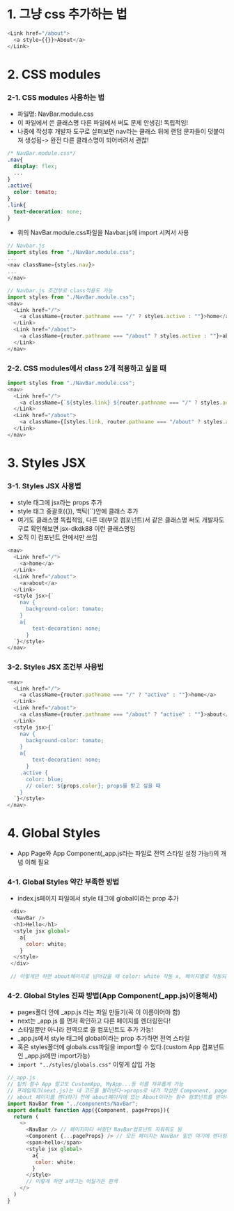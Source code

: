 # 1. 그냥 css 추가하는 법
```javascript
<Link href="/about">
  <a style={{}}>About</a>
</Link>
```

# 2. CSS modules
### 2-1. CSS modules 사용하는 법
- 파일명: NavBar.module.css
- 이 파일에서 쓴 클래스명 다른 파일에서 써도 문제 안생김! 독립적임!
- 나중에 작성후 개발자 도구로 살펴보면 nav라는 클래스 뒤에 랜덤 문자들이 덧붙여져 생성됨-> 완전 다른 클래스명이 되어버려서 괜찮!
```css
/* NavBar.module.css*/
.nav{
  display: flex;
  ...
}
.active{
  color: tomato;
}
.link{
  text-decoration: none;
}
```
- 위의 NavBar.module.css파일을 Navbar.js에 import 시켜서 사용

```javascript
// Navbar.js
import styles from "./NavBar.module.css";
...
<nav className={styles.nav}>
...
</nav>
```
```javascript
// Navbar.js 조건부로 class적용도 가능
import styles from "./NavBar.module.css";
<nav>
  <Link href="/">
    <a className={router.pathname === "/" ? styles.active : ""}>home</a>
  </Link>
  <Link href="/about">
    <a className={router.pathname === "/about" ? styles.active : ""}>about</a>
  </Link>
</nav>
```

### 2-2. CSS modules에서 class 2개 적용하고 싶을 때
```javascript
import styles from "./NavBar.module.css";
<nav>
  <Link href="/">
    <a className={`${styles.link} ${router.pathname === "/" ? styles.active : ""}`}>home</a>
  </Link>
  <Link href="/about">
    <a className={[styles.link, router.pathname === "/about" ? styles.active : ""].join(" ")}>about</a>
  </Link>
</nav>
```
# 3. Styles JSX
### 3-1. Styles JSX 사용법
- style 태그에 jsx라는 props 추가
- style 태그 중괄호({}), 백틱(``)안에 클래스 추가
- 여기도 클래스명 독립적임, 다른 데(부모 컴포넌트)서 같은 클래스명 써도 개발자도구로 확인해보면 jsx-dkdk88 이런 클래스명임 
- 오직 이 컴포넌트 안에서만 쓰임
```javascript
<nav>
  <Link href="/">
    <a>home</a>
  </Link>
  <Link href="/about">
    <a>about</a>
  </Link>
  <style jsx>{`
    nav {
      background-color: tomato;
    }
    a{
        text-decoration: none;
      }
  `}</style>
</nav>
```
### 3-2. Styles JSX 조건부 사용법
```javascript
<nav>
  <Link href="/">
    <a className={router.pathname === "/" ? "active" : ""}>home</a>
  </Link>
  <Link href="/about">
    <a className={router.pathname === "/about" ? "active" : ""}>about</a>
  </Link>
  <style jsx>{`
    nav {
      background-color: tomato;
    }
    a{
        text-decoration: none;
      }
    .active {
      color: blue;
      // color: ${props.color}; props를 받고 싶을 때
    }
  `}</style>
</nav>
```

# 4. Global Styles
- App Page와 App Component(_app.js라는 파일로 전역 스타일 설정 가능!)의 개념 이해 필요
### 4-1. Global Styles 약간 부족한 방법
- index.js페이지 파일에서 style 태그에 global이라는 prop 추가
```javascript
 <div>
  <NavBar />
  <h1>Hello</h1>
  <style jsx global>
    a{
      color: white;
    }
  </style>
 </div>
 
 // 이렇게만 하면 about페이지로 넘어갔을 때 color: white 작동 x, 페이지별로 작동되는 next의 속성 때문
```

### 4-2. Global Styles 진짜 방법(App Component(_app.js)이용해서)
- pages폴더 안에 _app.js 라는 파일 만들기(꼭 이 이름이어야 함)
- next는 _app.js 를 먼저 확인하고 다른 페이지를 렌더링한다!
- 스타일뿐만 아니라 전역으로 쓸 컴포넌트도 추가 가능!
- _app.js에서 style 태그에 global이라는 prop 추가하면 전역 스타일
- 혹은 styles폴더에 globals.css파일을 import할 수 있다.(custom App 컴포넌트인 _app.js에만 import가능)
- `import "../styles/globals.css"` 이렇게 삽입 가능

```javascript
//_app.js
// 밑의 함수 App 말고도 CustomApp, MyApp...등 이름 자유롭게 가능
// 프레임워크(next.js)는 내 코드를 불러낸다->props로 내가 작성한 Component, pageProps를 받음
// about 페이지를 렌더하기 전에 about페이지에 있는 About이라는 함수 컴포넌트를 받아내는 것
import NavBar from "../components/NavBar";
export default function App({Component, pageProps}){
  return (
    <>
      <NavBar /> // 페이지마다 써줬던 NavBar컴포넌트 지워줘도 됨
      <Component {...pageProps} /> // 모든 페이지는 NavBar 밑인 여기에 렌더링 될 예정
      <span>hello</span>
      <style jsx global>
        a{
         color: white;
        }
      </style>
      // 이렇게 하면 a태그는 어딜가든 흰색
    </>
  )
}
```
